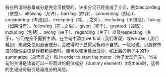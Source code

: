 有些所谓的悬垂成分是完全可接受的。许多分词已经变成了介词，例如according（依照）、allowing（允许）、barring（除非）、concerning（担心）、considering（考虑到）、excepting（除……之外）、excluding（不包括）、failing（如果没有）、following（在…之后）、given（鉴于）、granted（诚然）、including（包括）、owing（由于）、regarding（关于）以及respecting（关于），它们完全不需要主语。在主句中添加we find（我们发现）或we see（我们看到）来避免使用悬垂成分，会使得句子显得呆板和不自然。一般地说，只要修饰语的隐性主语是作者和读者时，便可以使用悬垂成分，如上面的例子中的To summarize（总而言之）和 In order to start the motor（为了发动汽车）。当主句的主语是读者可以一带而过的假位成分（dummy element）it或there时，这样的主语没有吸引悬垂成分的风险。 
